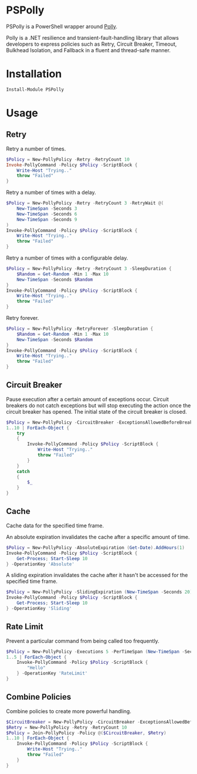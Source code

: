 # PSPolly 

PSPolly is a PowerShell wrapper around [Polly](https://github.com/App-vNext/Polly). 

Polly is a .NET resilience and transient-fault-handling library that allows developers to express policies such as Retry, Circuit Breaker, Timeout, Bulkhead Isolation, and Fallback in a fluent and thread-safe manner. 

# Installation 

```powershell
Install-Module PSPolly
```

# Usage

## Retry 

Retry a number of times.

```powershell
$Policy = New-PollyPolicy -Retry -RetryCount 10
Invoke-PollyCommand -Policy $Policy -ScriptBlock {
    Write-Host "Trying.."
    throw "Failed"
}
```

Retry a number of times with a delay.

```powershell
$Policy = New-PollyPolicy -Retry -RetryCount 3 -RetryWait @(
    New-TimeSpan -Seconds 3
    New-TimeSpan -Seconds 6
    New-TimeSpan -Seconds 9
)
Invoke-PollyCommand -Policy $Policy -ScriptBlock {
    Write-Host "Trying.."
    throw "Failed"
}
```

Retry a number of times with a configurable delay.

```powershell
$Policy = New-PollyPolicy -Retry -RetryCount 3 -SleepDuration {
    $Random = Get-Random -Min 1 -Max 10
    New-TimeSpan -Seconds $Random
}
Invoke-PollyCommand -Policy $Policy -ScriptBlock {
    Write-Host "Trying.."
    throw "Failed"
}
```

Retry forever.

```powershell
$Policy = New-PollyPolicy -RetryForever -SleepDuration {
    $Random = Get-Random -Min 1 -Max 10
    New-TimeSpan -Seconds $Random
}
Invoke-PollyCommand -Policy $Policy -ScriptBlock {
    Write-Host "Trying.."
    throw "Failed"
}
```

## Circuit Breaker

Pause execution after a certain amount of exceptions occur. Circuit breakers do not catch exceptions but will stop executing the action once the circuit breaker has opened. The initial state of the circuit breaker is closed.

```powershell
$Policy = New-PollyPolicy -CircuitBreaker -ExceptionsAllowedBeforeBreaking 3 -DurationOfBreak (New-TimeSpan -Seconds 5)
1..10 | ForEach-Object {
    try 
    {
        Invoke-PollyCommand -Policy $Policy -ScriptBlock {
            Write-Host "Trying.."
            throw "Failed"
        }
    }
    catch 
    {
        $_
    }
}

```

## Cache

Cache data for the specified time frame. 

An absolute expiration invalidates the cache after a specific amount of time.

```powershell
$Policy = New-PollyPolicy -AbsoluteExpiration (Get-Date).AddHours(1)
Invoke-PollyCommand -Policy $Policy -ScriptBlock {
    Get-Process; Start-Sleep 10
} -OperationKey 'Absolute'
```

A sliding expiration invalidates the cache after it hasn't be accessed for the specified time frame. 

```powershell
$Policy = New-PollyPolicy -SlidingExpiration (New-TimeSpan -Seconds 20)
Invoke-PollyCommand -Policy $Policy -ScriptBlock {
    Get-Process; Start-Sleep 10
} -OperationKey 'Sliding'
```

## Rate Limit

Prevent a particular command from being called too frequently. 

```powershell
$Policy = New-PollyPolicy -Executions 5 -PerTimeSpan (New-TimeSpan -Seconds 10)
1..5 | ForEach-Object {
    Invoke-PollyCommand -Policy $Policy -ScriptBlock {
        "Hello"
    } -OperationKey 'RateLimit'
}
```

## Combine Policies 

Combine policies to create more powerful handling.

```powershell
$CircuitBreaker = New-PollyPolicy -CircuitBreaker -ExceptionsAllowedBeforeBreaking 3 -DurationOfBreak (New-TimeSpan -Seconds 5)
$Retry = New-PollyPolicy -Retry -RetryCount 10
$Policy = Join-PollyPolicy -Policy @($CircuitBreaker, $Retry)
1..10 | ForEach-Object {
    Invoke-PollyCommand -Policy $Policy -ScriptBlock {
        Write-Host "Trying.."
        throw "Failed"
    }
}
```